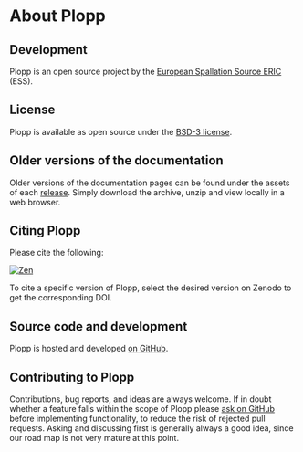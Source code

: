 # About Plopp

## Development

Plopp is an open source project by the [European Spallation Source ERIC](https://europeanspallationsource.se/) (ESS).

## License

Plopp is available as open source under the [BSD-3 license](https://opensource.org/licenses/BSD-3-Clause).

## Older versions of the documentation

Older versions of the documentation pages can be found under the assets of each [release](https://github.com/scipp/plopp/releases).
Simply download the archive, unzip and view locally in a web browser.

## Citing Plopp

Please cite the following:

[![Zen](https://zenodo.org/badge/528859752.svg)](https://zenodo.org/badge/latestdoi/528859752)

To cite a specific version of Plopp, select the desired version on Zenodo to get the corresponding DOI.

## Source code and development

Plopp is hosted and developed [on GitHub](https://github.com/scipp/plopp).

## Contributing to Plopp

Contributions, bug reports, and ideas are always welcome.
If in doubt whether a feature falls within the scope of Plopp please [ask on GitHub](https://github.com/scipp/plopp/issues) before implementing functionality, to reduce the risk of rejected pull requests.
Asking and discussing first is generally always a good idea, since our road map is not very mature at this point.

